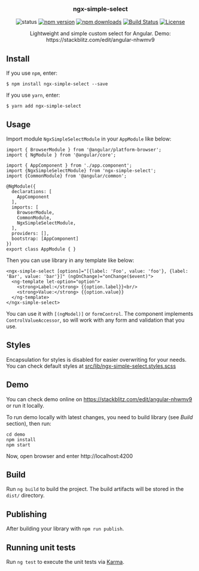 <h3 align="center">ngx-simple-select</h3>

<p align="center">
    <img src="https://img.shields.io/badge/status-active-success.svg" alt="status" >
    <a href="https://badge.fury.io/js/ngx-simple-select"><img src="https://badge.fury.io/js/ngx-simple-select.svg" alt="npm version" ></a>
    <a href="https://npmjs.org/ngx-simple-select"><img src="https://img.shields.io/npm/dt/ngx-simple-select.svg" alt="npm downloads" ></a>
    <a href="https://travis-ci.org/namerci/ngx-simple-select"><img alt="Build Status" src="https://travis-ci.org/namerci/ngx-simple-select.svg?branch=master"></a>
    <a href="/LICENSE"><img alt="License" src="https://img.shields.io/badge/license-MIT-blue.svg"></a>
</p>

<p align="center">
    Lightweight and simple custom select for Angular. Demo: https://stackblitz.com/edit/angular-nhwmv9
</p>

## Install
If you use `npm`, enter:
```
$ npm install ngx-simple-select --save
```

If you use `yarn`, enter:
```
$ yarn add ngx-simple-select
```

## Usage

Import module `NgxSimpleSelectModule` in your `AppModule` like below:
```
import { BrowserModule } from '@angular/platform-browser';
import { NgModule } from '@angular/core';

import { AppComponent } from './app.component';
import {NgxSimpleSelectModule} from 'ngx-simple-select';
import {CommonModule} from '@angular/common';

@NgModule({
  declarations: [
    AppComponent
  ],
  imports: [
    BrowserModule,
    CommonModule,
    NgxSimpleSelectModule,
  ],
  providers: [],
  bootstrap: [AppComponent]
})
export class AppModule { }
```

Then you can use library in any template like below:
```
<ngx-simple-select [options]="[{label: 'Foo', value: 'foo'}, {label: 'Bar', value: 'bar'}]" (ngOnChange)="onChange($event)">
  <ng-template let-option="option">
    <strong>Label:</strong> {{option.label}}<br/>
    <strong>Value:</strong> {{option.value}}
  </ng-template>
</ngx-simple-select>
``` 

You can use it with `[(ngModel)]` or `formControl`. The component implements `ControlValueAccessor`, so will work with any form and validation that you use.

## Styles

Encapsulation for styles is disabled for easier overwriting for your needs. You can check default styles at
[src/lib/ngx-simple-select.styles.scss](https://github.com/namerci/ngx-simple-select/blob/master/src/lib/ngx-simple-select.styles.scss)

## Demo

You can check demo online on https://stackblitz.com/edit/angular-nhwmv9 or run it locally.

To run demo locally with latest changes, you need to build library (see *Build* section), then run:
```
cd demo
npm install
npm start
```

Now, open browser and enter http://localhost:4200

## Build

Run `ng build` to build the project. The build artifacts will be stored in the `dist/` directory.

## Publishing

After building your library with `npm run publish`.

## Running unit tests

Run `ng test` to execute the unit tests via [Karma](https://karma-runner.github.io).

